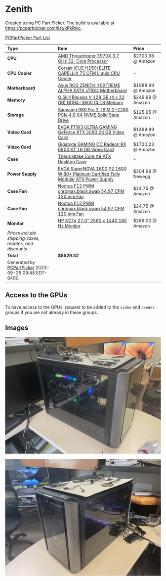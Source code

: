 # Zenith

Created using PC Part Picker. The build is available at <https://pcpartpicker.com/list/xPkRwc>.

[PCPartPicker Part List](https://pcpartpicker.com/list/xPkRwc)

Type|Item|Price
:----|:----|:----
**CPU** | [AMD Threadripper 3970X 3.7 GHz 32-Core Processor](https://pcpartpicker.com/product/rkwkcf/amd-threadripper-3970x-37-ghz-32-core-processor-100-100000011wof) | $2300.98 @ Amazon
**CPU Cooler** | [Corsair iCUE H150i ELITE CAPELLIX 75 CFM Liquid CPU Cooler](<https://pcpartpicker.com/product/8jFKHx/corsair-icue-h150i-elite-capellix-75-cfm-liquid-cpu-cooler-cw-9060048-ww>) |-
**Motherboard** | [Asus ROG ZENITH II EXTREME ALPHA EATX sTRX4 Motherboard](<https://pcpartpicker.com/product/zcyqqs/asus-rog-zenith-ii-extreme-alpha-eatx-strx4-motherboard-rog-zenith-ii-extreme-alpha>) | $1988.99 @ Amazon
**Memory** | [G.Skill Ripjaws V 128 GB (4 x 32 GB) DDR4-3600 CL18 Memory](https://pcpartpicker.com/product/KyZzK8/gskill-ripjaws-v-128-gb-4-x-32-gb-ddr4-3600-memory-f4-3600c18q-128gvk) | $249.99 @ Amazon
**Storage** | [Samsung 980 Pro 2 TB M.2-2280 PCIe 4.0 X4 NVME Solid State Drive](<https://pcpartpicker.com/product/f3cRsY/samsung-980-pro-2-tb-m2-2280-nvme-solid-state-drive-mz-v8p2t0bam>) | $125.65 @ Amazon
**Video Card** | [EVGA FTW3 ULTRA GAMING GeForce RTX 3090 24 GB Video Card](https://pcpartpicker.com/product/PG848d/evga-geforce-rtx-3090-24-gb-ftw3-ultra-gaming-video-card-24g-p5-3987-kr) | $1499.99 @ Amazon
**Video Card** | [Gigabyte GAMING OC Radeon RX 6900 XT 16 GB Video Card](<https://pcpartpicker.com/product/YfvdnQ/gigabyte-radeon-rx-6900-xt-16-gb-gaming-oc-video-card-gv-r69xtgamingoc16gd>) | $1720.23 @ Amazon
**Case** | [Thermaltake Core X9 ATX Desktop Case](https://pcpartpicker.com/product/V998TW/thermaltake-case-ca1d800f1wn00) |-
**Power Supply** | [EVGA SuperNOVA 1600 P2 1600 W 80+ Platinum Certified Fully Modular ATX Power Supply](https://pcpartpicker.com/product/LbtWGX/evga-supernova-1600-p2-1600-w-80-platinum-certified-fully-modular-atx-power-supply-220-p2-1600-x1) | $304.99 @ Newegg
**Case Fan** | [Noctua F12 PWM chromax.black.swap 54.97 CFM 120 mm Fan](<https://pcpartpicker.com/product/cFwqqs/noctua-nf-f12-pwm-chromaxblackswap-550-cfm-120mm-fan-nf-f12-pwm-chromaxblackswap>) | $24.75 @ Amazon
**Case Fan** | [Noctua F12 PWM chromax.black.swap 54.97 CFM 120 mm Fan](https://pcpartpicker.com/product/cFwqqs/noctua-nf-f12-pwm-chromaxblackswap-550-cfm-120mm-fan-nf-f12-pwm-chromaxblackswap) | $24.75 @ Amazon
**Monitor** | [HP X27q 27.0" 2560 x 1440 165 Hz Monitor](<https://pcpartpicker.com/product/cB3gXL/hp-x27q-270-2560x1440-165-hz-monitor-2v7u5aaabu>) | $289.00 @ Amazon
 | *Prices include shipping, taxes, rebates, and discounts* |
 | **Total** | **$8529.32**
 | Generated by [PCPartPicker](https://pcpartpicker.com) 2023-09-26 09:48 EDT-0400 |

## Access to the GPUs

To have access to the GPUs, request to be added to the `video` and `render` groups if you are not already in these groups.

## Images

![Zenith - 0](../assets/zenith-0.jpeg)

![Zenith - 1](../assets/zenith-1.jpeg)
